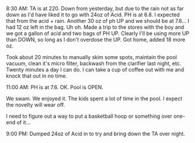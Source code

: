 8:30 AM: TA is at 220. Down from yesterday, but due to the rain not as far down as I'd have liked it to go with 24oz
 of Acid. PH is at 6.8. I expected that from the acid + rain. Another 30 oz of ph UP and we should be at 7.6...  I
  had 12 oz left in the bag. Uh oh. Made a trip to the stores with the boy and we got a gallon of acid and two bags
   of PH UP. Clearly I'll be using more UP than DOWN, so long as I don't overdose the UP. Got home, added 18 more oz.
   
   Took about 20 minutes to manually skim some spots, maintain the pool vacuum, clean it's micro filter, backwash
    from the clarifier last night, etc. Twenty minutes a day I can do. I can take a cup of coffee out with me and
     knock that out in no time.
   
11:00 AM: PH is at 7.6. OK. Pool is OPEN.

We swam. We enjoyed it. The kids spent a lot of time in the pool. I expect the novelty will wear off.

I need to figure out a way to put a basketball hoop or something over one-end of it...


9:00 PM: Dumped 24oz of Acid in to try and bring down the TA over night.
